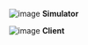 ![image](https://github.com/abhaywani114/iot-task1/assets/34162375/c6eb2dc0-9cd8-475f-aeb6-ee193d99a001)
**Simulator**

![image](https://github.com/abhaywani114/iot-task1/assets/34162375/14deeba3-dd37-49c9-98d2-9f3e24b509d3)
**Client**
